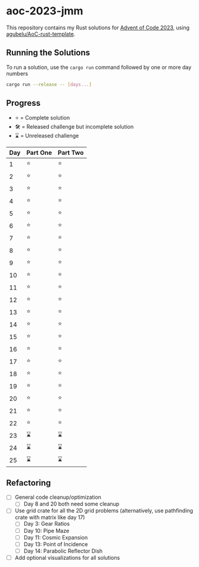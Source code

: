 # aoc-2023-jmm

This repository contains my Rust solutions for [Advent of Code 2023](https://adventofcode.com/2023), using [agubelu/AoC-rust-template](https://github.com/agubelu/AoC-rust-template/tree/master).

## Running the Solutions

To run a solution, use the `cargo run` command followed by one or more day numbers

```bash
cargo run --release -- [days...]
```

## Progress

- :star: = Complete solution
- :hammer_and_wrench: = Released challenge but incomplete solution
- :hourglass: = Unreleased challenge

| Day | Part One    | Part Two    |
| --- | ----------- | ----------- |
| 1   | :star:      | :star:      |
| 2   | :star:      | :star:      |
| 3   | :star:      | :star:      |
| 4   | :star:      | :star:      |
| 5   | :star:      | :star:      |
| 6   | :star:      | :star:      |
| 7   | :star:      | :star:      |
| 8   | :star:      | :star:      |
| 9   | :star:      | :star:      |
| 10  | :star:      | :star:      |
| 11  | :star:      | :star:      |
| 12  | :star:      | :star:      |
| 13  | :star:      | :star:      |
| 14  | :star:      | :star:      |
| 15  | :star:      | :star:      |
| 16  | :star:      | :star:      |
| 17  | :star:      | :star:      |
| 18  | :star:      | :star:      |
| 19  | :star:      | :star:      |
| 20  | :star:      | :star:      |
| 21  | :star:      | :star:      |
| 22  | :star:      | :star:      |
| 23  | :hourglass: | :hourglass: |
| 24  | :hourglass: | :hourglass: |
| 25  | :hourglass: | :hourglass: |

## Refactoring

- [ ] General code cleanup/optimization
  - [ ] Day 8 and 20 both need some cleanup
- [ ] Use grid crate for all the 2D grid problems (alternatively, use pathfinding crate with matrix like day 17)
  - [ ] Day 3: Gear Ratios
  - [ ] Day 10: Pipe Maze
  - [ ] Day 11: Cosmic Expansion
  - [ ] Day 13: Point of Incidence
  - [ ] Day 14: Parabolic Reflector Dish
- [ ] Add optional visualizations for all solutions
